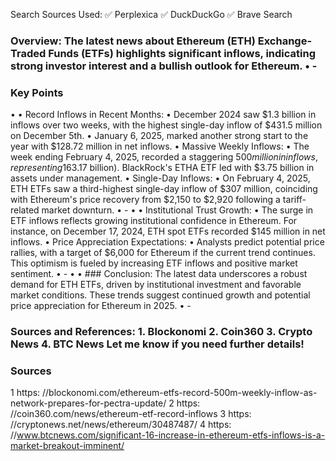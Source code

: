 Search Sources Used: ✅ Perplexica
✅ DuckDuckGo
✅ Brave Search

### Overview: The latest news about Ethereum (ETH) Exchange-Traded Funds (ETFs) highlights significant inflows, indicating strong investor interest and a bullish outlook for Ethereum. • -

### Key Points
• • Record Inflows in Recent Months: • December 2024 saw $1.3 billion in inflows over two weeks, with the highest single-day inflow of $431.5 million on December 5th. • January 6, 2025, marked another strong start to the year with $128.72 million in net inflows. • Massive Weekly Inflows: • The week ending February 4, 2025, recorded a staggering $500 million in inflows, representing 16% of all-time net inflows ($3.17 billion). BlackRock's ETHA ETF led with $3.75 billion in assets under management. • Single-Day Inflows: • On February 4, 2025, ETH ETFs saw a third-highest single-day inflow of $307 million, coinciding with Ethereum's price recovery from $2,150 to $2,920 following a tariff-related market downturn. • - • • Institutional Trust Growth: • The surge in ETF inflows reflects growing institutional confidence in Ethereum. For instance, on December 17, 2024, ETH spot ETFs recorded $145 million in net inflows. • Price Appreciation Expectations: • Analysts predict potential price rallies, with a target of $6,000 for Ethereum if the current trend continues. This optimism is fueled by increasing ETF inflows and positive market sentiment. • - • • ### Conclusion: The latest data underscores a robust demand for ETH ETFs, driven by institutional investment and favorable market conditions. These trends suggest continued growth and potential price appreciation for Ethereum in 2025. • -

### Sources and References: 1. Blockonomi 2. Coin360 3. Crypto News 4. BTC News Let me know if you need further details!

### Sources
1 https: //blockonomi.com/ethereum-etfs-record-500m-weekly-inflow-as-network-prepares-for-pectra-update/
2 https: //coin360.com/news/ethereum-etf-record-inflows
3 https: //cryptonews.net/news/ethereum/30487487/
4 https: //www.btcnews.com/significant-16-increase-in-ethereum-etfs-inflows-is-a-market-breakout-imminent/